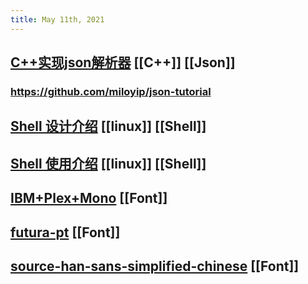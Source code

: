```yaml
---
title: May 11th, 2021
---
```


## [C++实现json解析器](https://zhuanlan.zhihu.com/json-tutorial) [[C++]] [[Json]]
### https://github.com/miloyip/json-tutorial
## [Shell 设计介绍](https://zhuanlan.zhihu.com/p/24331663) [[linux]] [[Shell]]
## [Shell 使用介绍](https://a-wing.top/shell/2021/05/05/new-shell.html) [[linux]] [[Shell]]
## [IBM+Plex+Mono](https://fonts.google.com/specimen/IBM+Plex+Mono) [[Font]]
## [futura-pt](https://fonts.adobe.com/fonts/futura-pt#fonts-section) [[Font]]
## [source-han-sans-simplified-chinese](https://fonts.adobe.com/fonts/source-han-sans-simplified-chinese) [[Font]]
